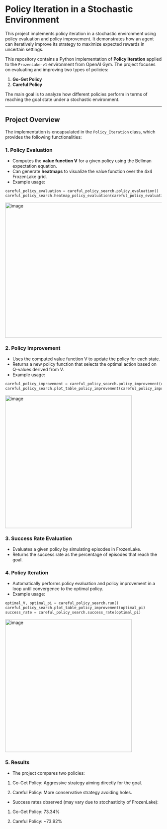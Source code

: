 # Policy Iteration in a Stochastic Environment
This project implements policy iteration in a stochastic environment using policy evaluation and policy improvement. It demonstrates how an agent can iteratively improve its strategy to maximize expected rewards in uncertain settings.

This repository contains a Python implementation of **Policy Iteration** applied to the `FrozenLake-v1` environment from OpenAI Gym. The project focuses on evaluating and improving two types of policies:

1. **Go-Get Policy**  
2. **Careful Policy**

The main goal is to analyze how different policies perform in terms of reaching the goal state under a stochastic environment.

---

## Project Overview

The implementation is encapsulated in the `Policy_Iteration` class, which provides the following functionalities:

### 1. Policy Evaluation
- Computes the **value function V** for a given policy using the Bellman expectation equation.
- Can generate **heatmaps** to visualize the value function over the 4x4 FrozenLake grid.
- Example usage:
```python
careful_policy_evaluation = careful_policy_search.policy_evaluation()
careful_policy_search.heatmap_policy_evaluation(careful_policy_evaluation)
```

<img width="515" height="435" alt="image" src="https://github.com/user-attachments/assets/d14bf318-92c8-4efe-bb03-4f9d30dd1fe1" />

### 2. Policy Improvement

- Uses the computed value function V to update the policy for each state.
- Returns a new policy function that selects the optimal action based on Q-values derived from V.
- Example usage:
```python
careful_policy_improvement = careful_policy_search.policy_improvement(careful_policy_evaluation)
careful_policy_search.plot_table_policy_improvement(careful_policy_improvement)
```

<img width="407" height="427" alt="image" src="https://github.com/user-attachments/assets/0645436a-e640-487a-ab7d-d4d2fde38ce3" />

### 3. Success Rate Evaluation

- Evaluates a given policy by simulating episodes in FrozenLake.
- Returns the success rate as the percentage of episodes that reach the goal.


### 4. Policy Iteration

- Automatically performs policy evaluation and policy improvement in a loop until convergence to the optimal policy.
- Example usage:
``` python
optimal_V, optimal_pi = careful_policy_search.run()
careful_policy_search.plot_table_policy_improvement(optimal_pi)
success_rate = careful_policy_search.success_rate(optimal_pi)
```

<img width="407" height="427" alt="image" src="https://github.com/user-attachments/assets/d3d63fd7-4143-4ff3-aebb-dba710f8d296" />

### 5. Results

- The project compares two policies:

1. Go-Get Policy: Aggressive strategy aiming directly for the goal.

2. Careful Policy: More conservative strategy avoiding holes.

- Success rates observed (may vary due to stochasticity of FrozenLake):

1. Go-Get Policy: 73.34%

2. Careful Policy: ~73.92%
